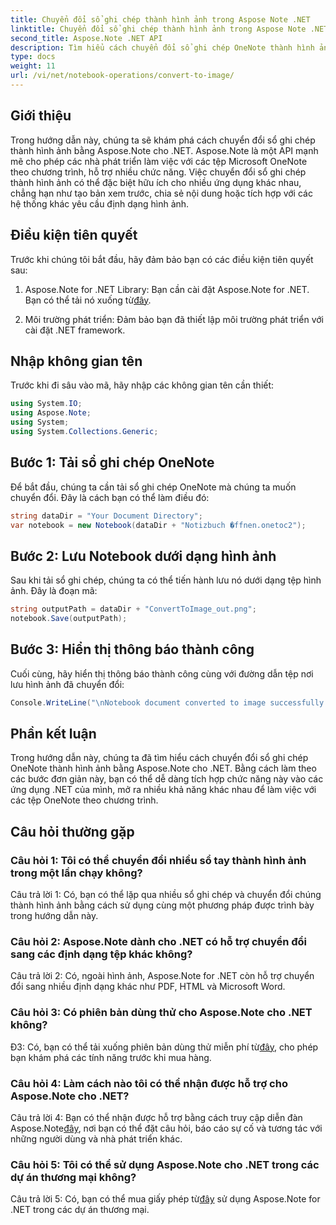 ```yaml
---
title: Chuyển đổi sổ ghi chép thành hình ảnh trong Aspose Note .NET
linktitle: Chuyển đổi sổ ghi chép thành hình ảnh trong Aspose Note .NET
second_title: Aspose.Note .NET API
description: Tìm hiểu cách chuyển đổi sổ ghi chép OneNote thành hình ảnh bằng Aspose.Note for .NET. Hãy làm theo hướng dẫn từng bước này để tích hợp liền mạch.
type: docs
weight: 11
url: /vi/net/notebook-operations/convert-to-image/
---
```

## Giới thiệu

Trong hướng dẫn này, chúng ta sẽ khám phá cách chuyển đổi sổ ghi chép thành hình ảnh bằng Aspose.Note cho .NET. Aspose.Note là một API mạnh mẽ cho phép các nhà phát triển làm việc với các tệp Microsoft OneNote theo chương trình, hỗ trợ nhiều chức năng. Việc chuyển đổi sổ ghi chép thành hình ảnh có thể đặc biệt hữu ích cho nhiều ứng dụng khác nhau, chẳng hạn như tạo bản xem trước, chia sẻ nội dung hoặc tích hợp với các hệ thống khác yêu cầu định dạng hình ảnh.

## Điều kiện tiên quyết

Trước khi chúng tôi bắt đầu, hãy đảm bảo bạn có các điều kiện tiên quyết sau:

1.  Aspose.Note for .NET Library: Bạn cần cài đặt Aspose.Note for .NET. Bạn có thể tải nó xuống từ[đây](https://releases.aspose.com/note/net/).

2. Môi trường phát triển: Đảm bảo bạn đã thiết lập môi trường phát triển với cài đặt .NET framework.

## Nhập không gian tên

Trước khi đi sâu vào mã, hãy nhập các không gian tên cần thiết:

```csharp
using System.IO;
using Aspose.Note;
using System;
using System.Collections.Generic;
```

## Bước 1: Tải sổ ghi chép OneNote

Để bắt đầu, chúng ta cần tải sổ ghi chép OneNote mà chúng ta muốn chuyển đổi. Đây là cách bạn có thể làm điều đó:

```csharp
string dataDir = "Your Document Directory";
var notebook = new Notebook(dataDir + "Notizbuch �ffnen.onetoc2");
```

## Bước 2: Lưu Notebook dưới dạng hình ảnh

Sau khi tải sổ ghi chép, chúng ta có thể tiến hành lưu nó dưới dạng tệp hình ảnh. Đây là đoạn mã:

```csharp
string outputPath = dataDir + "ConvertToImage_out.png";
notebook.Save(outputPath);
```

## Bước 3: Hiển thị thông báo thành công

Cuối cùng, hãy hiển thị thông báo thành công cùng với đường dẫn tệp nơi lưu hình ảnh đã chuyển đổi:

```csharp
Console.WriteLine("\nNotebook document converted to image successfully.\nFile saved at " + outputPath);
```

## Phần kết luận

Trong hướng dẫn này, chúng ta đã tìm hiểu cách chuyển đổi sổ ghi chép OneNote thành hình ảnh bằng Aspose.Note cho .NET. Bằng cách làm theo các bước đơn giản này, bạn có thể dễ dàng tích hợp chức năng này vào các ứng dụng .NET của mình, mở ra nhiều khả năng khác nhau để làm việc với các tệp OneNote theo chương trình.

## Câu hỏi thường gặp

### Câu hỏi 1: Tôi có thể chuyển đổi nhiều sổ tay thành hình ảnh trong một lần chạy không?

Câu trả lời 1: Có, bạn có thể lặp qua nhiều sổ ghi chép và chuyển đổi chúng thành hình ảnh bằng cách sử dụng cùng một phương pháp được trình bày trong hướng dẫn này.

### Câu hỏi 2: Aspose.Note dành cho .NET có hỗ trợ chuyển đổi sang các định dạng tệp khác không?

Câu trả lời 2: Có, ngoài hình ảnh, Aspose.Note for .NET còn hỗ trợ chuyển đổi sang nhiều định dạng khác như PDF, HTML và Microsoft Word.

### Câu hỏi 3: Có phiên bản dùng thử cho Aspose.Note cho .NET không?

Đ3: Có, bạn có thể tải xuống phiên bản dùng thử miễn phí từ[đây](https://releases.aspose.com/), cho phép bạn khám phá các tính năng trước khi mua hàng.

### Câu hỏi 4: Làm cách nào tôi có thể nhận được hỗ trợ cho Aspose.Note cho .NET?

 Câu trả lời 4: Bạn có thể nhận được hỗ trợ bằng cách truy cập diễn đàn Aspose.Note[đây](https://forum.aspose.com/c/note/28), nơi bạn có thể đặt câu hỏi, báo cáo sự cố và tương tác với những người dùng và nhà phát triển khác.

### Câu hỏi 5: Tôi có thể sử dụng Aspose.Note cho .NET trong các dự án thương mại không?

 Câu trả lời 5: Có, bạn có thể mua giấy phép từ[đây](https://purchase.aspose.com/buy) sử dụng Aspose.Note for .NET trong các dự án thương mại.